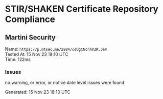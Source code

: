 # STIR/SHAKEN Certificate Repository Compliance

## Martini Security

Name: `https://p.mtsec.me/2884/cdUgCNcnhV2R.pem`\
Tested At: 15 Nov 23 18:10 UTC\
Time: 122ms

### Issues

no warning, or error, or notice date level issues were found

Generated: 15 Nov 23 18:10 UTC